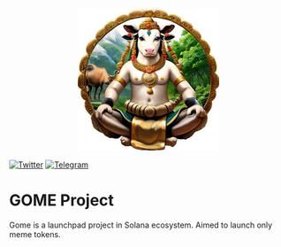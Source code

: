 <p align="center">
<picture>
    <source srcset="https://raw.githubusercontent.com/godofmemessol/gome-white-paper/main/nandhi.png?token=GHSAT0AAAAAACP2CGPYMBJ2RASDX6TYDMLGZPZ3USA" media="(prefers-color-scheme: dark)">
    <img src="https://raw.githubusercontent.com/godofmemessol/gome-white-paper/main/nandhi.png?token=GHSAT0AAAAAACP2CGPYMBJ2RASDX6TYDMLGZPZ3USA" alt="NANDHI">
</picture>
</p>

[![Twitter](https://img.shields.io/badge/Twitter-1DA1F2?style=for-the-badge&logo=twitter&logoColor=white)](https://twitter.com/GodOfMemesSOL)
[![Telegram](https://img.shields.io/badge/Telegram-2CA5E0?style=flat-squeare&logo=telegram&logoColor=white)](https://t.me/godofmemessol)

# GOME Project

Gome is a launchpad project in Solana ecosystem. Aimed to launch only meme tokens.
